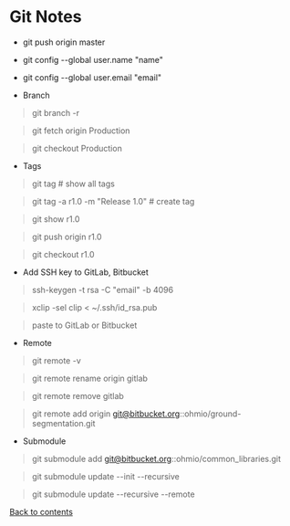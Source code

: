 # Git Notes

* git push origin master
* git config --global user.name "name"
* git config --global user.email "email"

* Branch
> git branch -r

> git fetch origin Production

> git checkout Production

* Tags
> git tag # show all tags

> git tag -a r1.0 -m "Release 1.0" # create tag

> git show r1.0

> git push origin r1.0

> git checkout r1.0

* Add SSH key to GitLab, Bitbucket
> ssh-keygen -t rsa -C "email" -b 4096

> xclip -sel clip < ~/.ssh/id_rsa.pub

> paste to GitLab or Bitbucket

* Remote
> git remote -v

> git remote rename origin gitlab

> git remote remove gitlab

> git remote add origin git@bitbucket.org::ohmio/ground-segmentation.git

* Submodule
 > git submodule add git@bitbucket.org::ohmio/common_libraries.git
 
 > git submodule update --init --recursive
 
 > git submodule update --recursive --remote

[Back to contents](./README.md)
